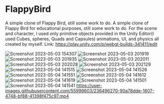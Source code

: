 # FlappyBird
A simple clone of Flappy Bird, still some work to do. 
A simple clone of Flappy Bird for educational purposes, still some work to do.
For the scene and character, I used only primitive objects provided in the Unity Editor(I used Cubes, spheres, Quads and Capsules) animations, UI, and physics all created by myself.
Link: https://play.unity.com/p/webgl-builds-341411/edit

![Screenshot 2023-05-03 154307](https://user-images.githubusercontent.com/55999603/236214252-053a8e67-7778-4196-b05d-fed9e24c8fcc.png)
![Screenshot 2023-05-03 201919](https://user-images.githubusercontent.com/55999603/236214256-bca7e127-3548-4a56-ab39-bfa905280dd2.png)
![Screenshot 2023-05-03 201935](https://user-images.githubusercontent.com/55999603/236214262-38d83b7a-8b6d-4a89-9b34-1aa03d68a4d3.png)
![Screenshot 2023-05-03 202011](https://user-images.githubusercontent.com/55999603/236214274-118d3a16-927e-4946-af5b-ffbfab9bdf09.png)
![Screenshot 2023-05-03 202028](https://user-images.githubusercontent.com/55999603/236214279-77bacdb8-cb41-41e9-82f3-feb1ba0fe0b1.png)
![Screenshot 2023-05-03 202129](https://user-images.githubusercontent.com/55999603/236214289-4214ef64-51f1-4242-ac08-c58799697019.png)
![Screenshot 2023-05-04 141515](https://user-images.githubusercontent.com/55999603/236215937-9af4b76d-cafe-4988-b726-6fa75c03be3f.png)
![Screenshot 2023-05-04 141526](https://user-images.githubusercontent.com/55999603/236215946-4cb73261-b687-48bf-b5ed-22b6ae67a0e3.png)
![Screenshot 2023-05-04 141551](https://user-images.githubusercontent.com/55999603/236215950-e777753e-1186-46b9-800b-1682d3e69ffd.png)
![Screenshot 2023-05-04 141612](https://user-images.githubusercontent.com/55999603/236215952-3899217f-75ce-4aaa-9388-d7b04e133ee8.png)
![Screenshot 2023-05-04 141619](https://user-images.githubusercontent.com/55999603/236215955-c5680d2f-c995-49ff-a58d-b4c8801ba4ba.png)
![Screenshot 2023-05-04 141501](https://user-images.githubusercontent.com/55999603/236215960-85d3fd6f-9894-4bb1-a750-8bce8da6ddd4.png)
![Screenshot 2023-05-04 141541](https://user-images.githubusercontent.com/55999603/236495287-c15ac872-89a5-4f03-a910-20241492bf8f.png)
https://user-images.githubusercontent.com/55999603/236496270-90a78dde-1607-4748-bf88-41398f475c97.mp4
